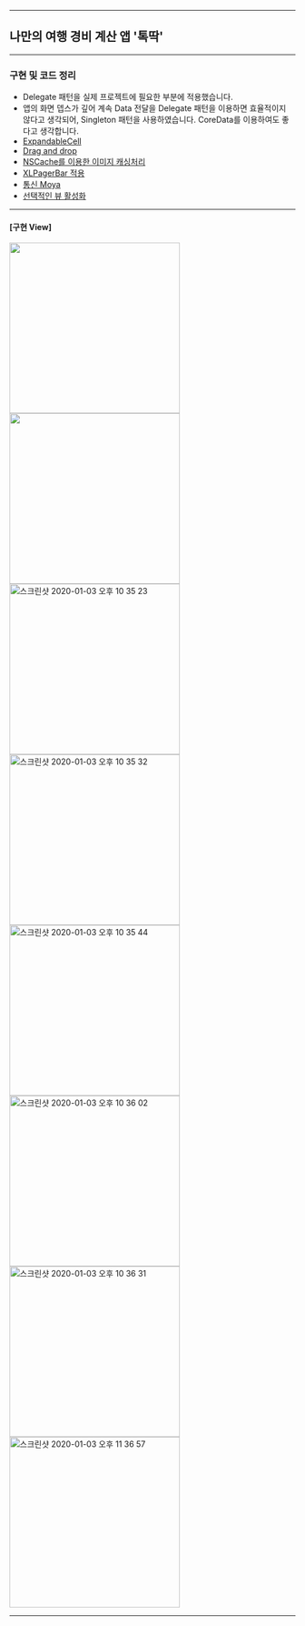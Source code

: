 ***

## 나만의 여행 경비 계산 앱 '톡딱'

***

### 구현 및 코드 정리

* Delegate 패턴을 실제 프로젝트에 필요한 부분에 적용했습니다.
* 앱의 화면 뎁스가 깊어 계속 Data 전달을 Delegate 패턴을 이용하면 효율적이지 않다고 생각되어, Singleton 패턴을 사용하였습니다. CoreData를 이용하여도 좋다고 생각합니다.
* [ExpandableCell](https://github.com/iOS-SOPT-iNNovation/iJoom/blob/master/1차%20발표내용%20(ExpandableCell).md)
* [Drag and drop](https://github.com/iOS-SOPT-iNNovation/iJoom/blob/master/2차%20스터디%20내용.md)
* [NSCache를 이용한 이미지 캐싱처리](https://github.com/iOS-SOPT-iNNovation/iJoom/blob/master/6차%20스터디%20.md)
* [XLPagerBar 적용](https://github.com/iOS-SOPT-iNNovation/iJoom/blob/master/10차%20스터디.md)
* [통신 Moya](https://github.com/iOS-SOPT-iNNovation/iJoom/blob/master/3차%20스터디.md)
* [선택적인 뷰 활성화](https://github.com/iOS-SOPT-iNNovation/iJoom/blob/master/12차%20스터디.md)

***

#### [구현 View]

<img src="https://user-images.githubusercontent.com/37113547/71727601-246b7300-2e7e-11ea-8b7c-b50129b41c61.png" width="300"><img src="https://user-images.githubusercontent.com/37113547/71727612-2e8d7180-2e7e-11ea-88df-11a97d293ce8.png" width="300"><img width="300" alt="스크린샷 2020-01-03 오후 10 35 23" src="https://user-images.githubusercontent.com/37113547/71727665-60063d00-2e7e-11ea-9f24-159c0494e19f.png"><img width="300" alt="스크린샷 2020-01-03 오후 10 35 32" src="https://user-images.githubusercontent.com/37113547/71727666-60063d00-2e7e-11ea-959f-75e2290ca231.png"><img width="300" alt="스크린샷 2020-01-03 오후 10 35 44" src="https://user-images.githubusercontent.com/37113547/71727701-79a78480-2e7e-11ea-9639-efcd545a440f.png"><img width="300" alt="스크린샷 2020-01-03 오후 10 36 02" src="https://user-images.githubusercontent.com/37113547/71727708-7dd3a200-2e7e-11ea-854f-26c69cfd4424.png"><img width="300" alt="스크린샷 2020-01-03 오후 10 36 31" src="https://user-images.githubusercontent.com/37113547/71727733-90e67200-2e7e-11ea-8442-5fe24feaf5aa.png"><img width="300" alt="스크린샷 2020-01-03 오후 11 36 57" src="https://user-images.githubusercontent.com/55793344/71729004-056ee000-2e82-11ea-8521-2fd86a5680c0.png">

***



